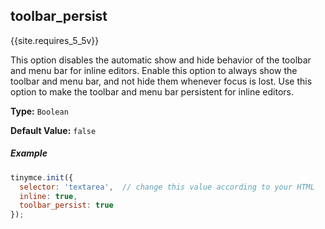 ## toolbar_persist

{{site.requires_5_5v}}

This option disables the automatic show and hide behavior of the toolbar and menu bar for inline editors. Enable this option to always show the toolbar and menu bar, and not hide them whenever focus is lost. Use this option to make the toolbar and menu bar persistent for inline editors.

**Type:** `Boolean`

**Default Value:** `false`

##### Example

```js
tinymce.init({
  selector: 'textarea',  // change this value according to your HTML
  inline: true,
  toolbar_persist: true
});
```
